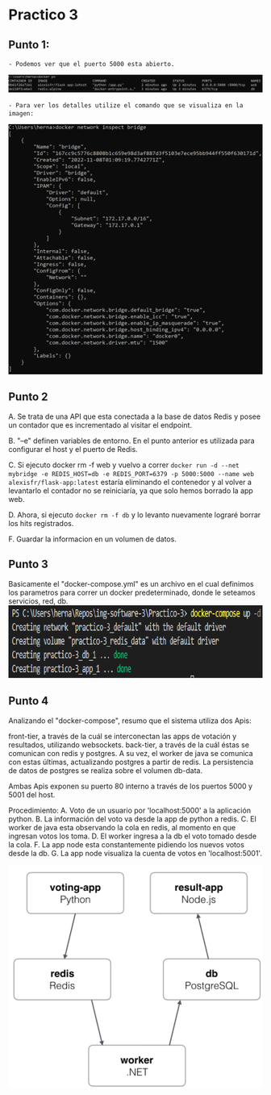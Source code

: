 # Practico 3

## Punto 1:
    - Podemos ver que el puerto 5000 esta abierto.
![image](./Imagenes/Punto1.png)


    - Para ver los detalles utilize el comando que se visualiza en la imagen:
![image](./Imagenes/Punto2.png)

## Punto 2

A. Se trata de una API que esta conectada a la base de datos Redis y posee un contador que es incrementado al visitar el endpoint.

B. "–e" definen variables de entorno. En el punto anterior es utilizada para configurar el host y el puerto de Redis.

C. Si ejecuto docker rm -f web y vuelvo a correr ```docker run -d --net mybridge -e REDIS_HOST=db -e REDIS_PORT=6379 -p 5000:5000 --name web alexisfr/flask-app:latest``` estaría eliminando el contenedor y al volver a levantarlo el contador no se reiniciaría, ya que solo hemos borrado la app web.

D. Ahora, si ejecuto ``docker rm -f db`` y lo levanto nuevamente lograré borrar los hits registrados.

F. Guardar la informacion en un volumen de datos.

## Punto 3

Basicamente el "docker-compose.yml" es un archivo en el cual definimos los parametros para correr un docker predeterminado, donde le seteamos servicios, red, db.
![image](./Imagenes/Punto3.png)

## Punto 4

Analizando el "docker-compose", resumo que el sistema utiliza dos Apis:

front-tier, a través de la cuál se interconectan las apps de votación y resultados, utilizando websockets. back-tier, a través de la cuál éstas se comunican con redis y postgres. A su vez, el worker de java se comunica con estas últimas, actualizando postgres a partir de redis. La persistencia de datos de postgres se realiza sobre el volumen db-data.

Ambas Apis exponen su puerto 80 interno a través de los puertos 5000 y 5001 del host.

Procedimiento:
A. Voto de un usuario por 'localhost:5000' a la aplicación python.
B. La información del voto va desde la app de python a redis.
C. El worker de java esta observando la cola en redis, al momento en que ingresan votos los toma.
D. El worker ingresa a la db el voto tomado desde la cola.
F. La app node esta constantemente pidiendo los nuevos votos desde la db. 
G. La app node visualiza la cuenta de votos en 'localhost:5001'.

![image](./Imagenes/voting-app.png)